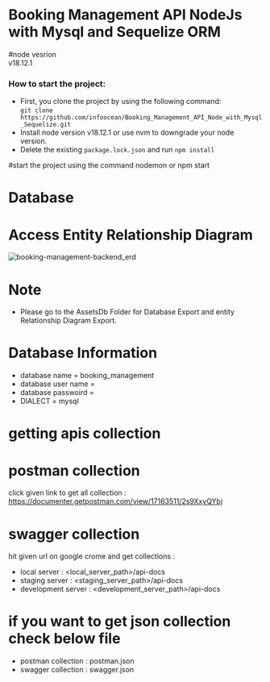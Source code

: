 # Booking Management API NodeJs with Mysql and Sequelize ORM

#node vesrion  
v18.12.1

### How to start the project:

- First, you clone the project by using the following command:\
  `git clone https://github.com/infoocean/Booking_Management_API_Node_with_Mysql_Sequelize.git`
- Install node version v18.12.1 or use nvm to downgrade your node version.
- Delete the existing `package.lock.json` and run `npm install`

#start the project using the command
nodemon
or
npm start

# Database

# Access Entity Relationship Diagram

![booking-management-backend_erd](https://github.com/infoocean/Booking_Management_API_Node_with_Mysql_Sequelize/assets/63592223/938c67b9-3f07-4215-8083-82c62d432068)

# Note

- Please go to the AssetsDb Folder for Database Export and entity Relationship Diagram Export.

# Database Information

- database name = booking_management
- database user name = <your database user name>
- database passwoird = <your database password>
- DIALECT = mysql

# getting apis collection

# postman collection

click given link to get all collection : https://documenter.getpostman.com/view/17163511/2s9XxyQYbj

# swagger collection

hit given url on google crome and get collections :

- local server : <local_server_path>/api-docs
- staging server : <staging_server_path>/api-docs
- development server : <development_server_path>/api-docs

# if you want to get json collection check below file

- postman collection : postman.json
- swagger collection : swagger.json
